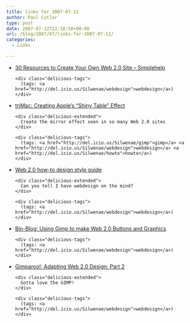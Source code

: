 ```yaml
---
title: links for 2007-07-12
author: Paul Cutler
type: post
date: 2007-07-12T22:18:58+00:00
url: /blog/2007/07/links-for-2007-07-12/
categories:
  - Links

---
```

<ul class="delicious">
  <li>
    <div class="delicious-link">
      <a href="http://www.simplehelp.net/2007/06/20/30-resources-to-create-your-own-web-20-site/">30 Resources to Create Your Own Web 2.0 Site &#8211; Simplehelp</a>
    </div>
    
    <div class="delicious-tags">
      (tags: <a href="http://del.icio.us/Silwenae/webdesign">webdesign</a>)
    </div>
  </li>
  
  <li>
    <div class="delicious-link">
      <a href="http://wickedowl.blogspot.com/2006/07/creating-apples-shiny-table-effect.html">triMac: Creating Apple&#8217;s &#8220;Shiny Table&#8221; Effect</a>
    </div>
    
    <div class="delicious-extended">
      Create the mirror effect seen in so many Web 2.0 sites
    </div>
    
    <div class="delicious-tags">
      (tags: <a href="http://del.icio.us/Silwenae/gimp">gimp</a> <a href="http://del.icio.us/Silwenae/webdesign">webdesign</a> <a href="http://del.icio.us/Silwenae/howto">howto</a>)
    </div>
  </li>
  
  <li>
    <div class="delicious-link">
      <a href="http://www.webdesignfromscratch.com/web-2.0-design-style-guide.cfm">Web 2.0 how-to design style guide</a>
    </div>
    
    <div class="delicious-extended">
      Can you tell I have webdesign on the mind?
    </div>
    
    <div class="delicious-tags">
      (tags: <a href="http://del.icio.us/Silwenae/webdesign">webdesign</a>)
    </div>
  </li>
  
  <li>
    <div class="delicious-link">
      <a href="http://binnyva.blogspot.com/2006/12/using-gimp-to-make-web-20-buttons-and.html">Bin-Blog: Using Gimp to make Web 2.0 Buttons and Graphics</a>
    </div>
    
    <div class="delicious-tags">
      (tags: <a href="http://del.icio.us/Silwenae/webdesign">webdesign</a>)
    </div>
  </li>
  
  <li>
    <div class="delicious-link">
      <a href="http://gimparoo.blogspot.com/2007/02/adapting-web-20-design-part-2.html">Gimparoo!: Adapting Web 2.0 Design: Part 2</a>
    </div>
    
    <div class="delicious-extended">
      Gotta love the GIMP!
    </div>
    
    <div class="delicious-tags">
      (tags: <a href="http://del.icio.us/Silwenae/webdesign">webdesign</a>)
    </div>
  </li>
</ul>